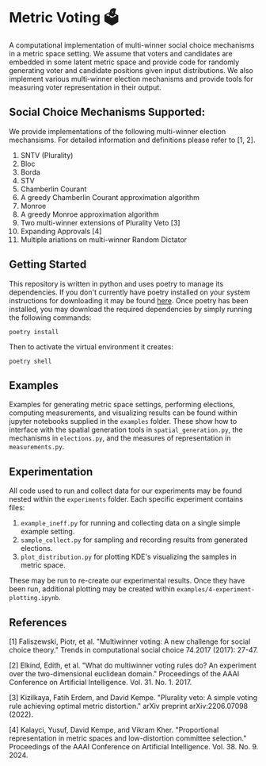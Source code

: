 # Metric Voting :ballot_box:

A computational implementation of multi-winner social choice mechanisms in a metric space setting. 
We assume that voters and candidates are embedded in some latent metric space and provide
code for randomly generating voter and candidate positions given input distributions. 
We also implement various multi-winner election mechanisms and
provide tools for measuring voter representation in their output. 

## Social Choice Mechanisms Supported:
We provide implementations of the following multi-winner election mechansisms. For 
detailed information and definitions please refer to [1, 2].

1. SNTV (Plurality)
2. Bloc
3. Borda
4. STV
5. Chamberlin Courant
6. A greedy Chamberlin Courant approximation algorithm
8. Monroe
9. A greedy Monroe approximation algorithm
10. Two multi-winner extensions of Plurality Veto [3]
11. Expanding Approvals [4]
12. Multiple ariations on multi-winner Random Dictator

## Getting Started
This repository is written in python and uses poetry to manage its dependencies.
If you don't currently have poetry installed on your system instructions for downloading it 
may be found [here](https://python-poetry.org/docs/). Once poetry has been installed, 
you may download the required dependencies by simply running the following commands:

```
poetry install
```
Then to activate the virtual environment it creates:
```
poetry shell
```

## Examples
Examples for generating metric space settings, performing elections, computing measurements, 
and visualizing results can be found within jupyter notebooks supplied in the `examples` folder.
These show how to interface with the spatial generation tools in `spatial_generation.py`, 
the mechanisms in `elections.py`,
and the measures of representation in `measurements.py`.

## Experimentation
All code used to run and collect data for our experiments may be found nested within the `experiments` folder. 
Each specific experiment contains files:
  1. `example_ineff.py` for running and collecting data on a single simple example setting.
  2. `sample_collect.py` for sampling and recording results from generated elections.
  3. `plot_distribution.py` for plotting KDE's visualizing the samples in metric space.

These may be run to re-create our experimental results. Once they have been run, additional plotting may 
be created within `examples/4-experiment-plotting.ipynb`.

## References
[1] Faliszewski, Piotr, et al. "Multiwinner voting: A new challenge for social choice theory." Trends in computational social choice 74.2017 (2017): 27-47.

[2] Elkind, Edith, et al. "What do multiwinner voting rules do? An experiment over the two-dimensional euclidean domain." Proceedings of the AAAI Conference on Artificial Intelligence. Vol. 31. No. 1. 2017.

[3] Kizilkaya, Fatih Erdem, and David Kempe. "Plurality veto: A simple voting rule achieving optimal metric distortion." arXiv preprint arXiv:2206.07098 (2022).

[4] Kalayci, Yusuf, David Kempe, and Vikram Kher. "Proportional representation in metric spaces and low-distortion committee selection." Proceedings of the AAAI Conference on Artificial Intelligence. Vol. 38. No. 9. 2024.
